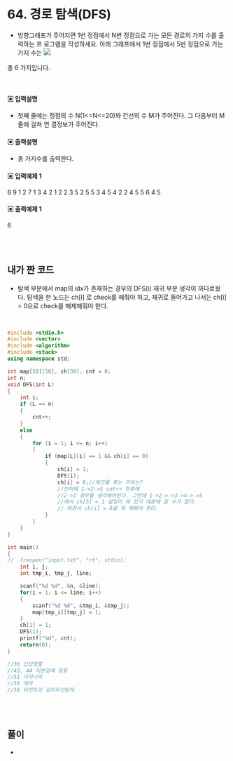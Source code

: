 # 64. 경로 탐색(DFS)

* 방향그래프가 주어지면 1번 정점에서 N번 정점으로 가는 모든 경로의 가지 수를 출력하는 프
로그램을 작성하세요. 아래 그래프에서 1번 정점에서 5번 정점으로 가는 가지 수는
![](https://github.com/MinsoftK/c-Algorithm_Q/blob/master/img/64.png?raw=true)

총 6 가지입니다. 



<br/>

#### ▣ 입력설명

* 첫째 줄에는 정점의 수 N(1<=N<=20)와 간선의 수 M가 주어진다. 그 다음부터 M줄에 걸쳐 연
결정보가 주어진다.


#### ▣ 출력설명

* 총 가지수를 출력한다.


#### ▣ 입력예제 1
6 9
1 2 7
1 3 4
2 1 2
2 3 5
2 5 5
3 4 5
4 2 2
4 5 5
6 4 5 



#### ▣ 출력예제 1
6

<br/>
<br/>


## 내가 짠 코드
* 탐색 부분에서 map의 idx가 존재하는 경우의 DFS(i) 재귀 부분 생각이 까다로웠다. 탐색을 한 노드는 ch[i] 로 check를 해줘야 하고, 재귀로 들어가고 나서는 ch[i] = 0으로 check를 해제해줘야 한다.

<br/>

```c++
#include <stdio.h>
#include <vector>
#include <algorithm>
#include <stack>
using namespace std;

int map[50][50], ch[30], cnt = 0;
int n;
void DFS(int L)
{
	int i;
	if (L == n)
	{
		cnt++;
	}
	else
	{
		for (i = 1; i <= n; i++)
		{
			if (map[L][i] == 1 && ch[i] == 0)
			{
				ch[i] = 1;
				DFS(i);
				ch[i] = 0;//체크를 푸는 이유는?
				//만약에 1->2->5 cnt++ 한후에
				//2->3 경우를 생각해야된다. 그런데 1->2->->3->4->->5
				//에서 ch[5] = 1 설정이 돼 있기 때문에 갈 수가 없다. 
				// 따라서 ch[i] = 0을 꼭 해줘야 한다. 
			}
		} 
	}
}

int main()
{
//	freopen("input.txt", "rt", stdin);
	int i, j;
	int tmp_i, tmp_j, line;

	scanf("%d %d", &n, &line);
	for(i = 1; i <= line; i++)
	{
		scanf("%d %d", &tmp_i, &tmp_j);
		map[tmp_i][tmp_j] = 1;
	}
	ch[1] = 1;
	DFS(1);
	printf("%d", cnt);
	return(0);
}

//36 삽입정렬 
//43, 44 이분검색 응용 
//51 다이나믹 
//56 재귀
//58 이진트리 깊이우선탐색 


```


<br><br> 

## 풀이
*  

<br/>

```c++


```

